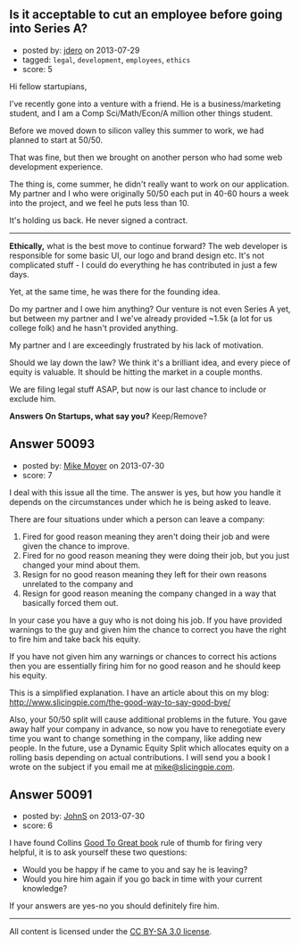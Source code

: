 ## Is it acceptable to cut an employee before going into Series A?

- posted by: [jdero](https://stackexchange.com/users/-1/27189-jdero) on 2013-07-29
- tagged: `legal`, `development`, `employees`, `ethics`
- score: 5

Hi fellow startupians,

I've recently gone into a venture with a friend. He is a business/marketing student, and I am a Comp Sci/Math/Econ/A million other things student. 

Before we moved down to silicon valley this summer to work, we had planned to start at 50/50.

That was fine, but then we brought on another person who had some web development experience.

The thing is, come summer, he didn't really want to work on our application. My partner and I who were originally 50/50 each put in 40-60 hours a week into the project, and we feel he puts less than 10.

It's holding us back. He never signed a contract.

----------

**Ethically,** what is the best move to continue forward? The web developer is responsible for some basic UI, our logo and brand design etc. It's not complicated stuff - I could do everything he has contributed in just a few days.

Yet, at the same time, he was there for the founding idea.


Do my partner and I owe him anything? Our venture is not even Series A yet, but between my partner and I we've already provided ~1.5k (a lot for us college folk) and he hasn't provided anything.

My partner and I are exceedingly frustrated by his lack of motivation.

Should we lay down the law? We think it's a brilliant idea, and every piece of equity is valuable. It should be hitting the market in a couple months.

We are filing legal stuff ASAP, but now is our last chance to include or exclude him.

**Answers On Startups, what say you?** Keep/Remove? 





## Answer 50093

- posted by: [Mike Moyer](https://stackexchange.com/users/-1/17640-mike-moyer) on 2013-07-30
- score: 7

I deal with this issue all the time. The answer is yes, but how you handle it depends on the circumstances under which he is being asked to leave.

There are four situations under which a person can leave a company: 

 1. Fired for good reason meaning they aren't doing their job and were given the chance to improve.
 2. Fired for no good reason meaning they were doing their job, but you just changed your mind about them.
 3. Resign for no good reason meaning they left for their own reasons unrelated to the company and
 4. Resign for good reason meaning the company changed in a way that basically forced them out. 

In your case you have a guy who is not doing his job. If you have provided warnings to the guy and given him the chance to correct you have the right to fire him and take back his equity.

If you have not given him any warnings or chances to correct his actions then you are essentially firing him for no good reason and he should keep his equity.

This is a simplified explanation. I have an article about this on my blog: http://www.slicingpie.com/the-good-way-to-say-good-bye/

Also, your 50/50 split will cause additional problems in the future. You gave away half your company in advance, so now you have to renegotiate every time you want to change something in the company, like adding new people. In the future, use a Dynamic Equity Split which allocates equity on a rolling basis depending on actual contributions. I will send you a book I wrote on the subject if you email me at mike@slicingpie.com.


## Answer 50091

- posted by: [JohnS](https://stackexchange.com/users/-1/5789-johns) on 2013-07-30
- score: 6

<p>I have found Collins <a href="http://rads.stackoverflow.com/amzn/click/0066620996" rel="nofollow">Good To Great book</a> rule of thumb for firing very helpful, it is to ask yourself these two questions:</p>

<ul>
<li>Would you be happy if he came to you and say he is leaving?</li>
<li>Would you hire him again if you go back in time with your current knowledge?</li>
</ul>

<p>If your answers are yes-no you should definitely fire him.</p>




---

All content is licensed under the [CC BY-SA 3.0 license](https://creativecommons.org/licenses/by-sa/3.0/).

